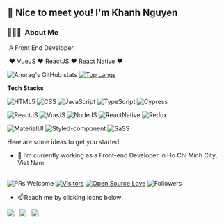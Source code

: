 ## 👋 Nice to meet you! I'm Khanh Nguyen
### 👨🏻‍💻 &nbsp;About Me

&nbsp;A Front End Developer. 

&nbsp;❤ VueJS ❤ ReactJS ❤ React Native ❤


<!-- ![Anurag's GitHub stats](https://github-readme-stats.vercel.app/api?username=emonno13&show_icons=true&theme=tokyonight&bg_color=0,F58529,FEDA77,DD2A7B,8134AF,515BD4&text_color=black&icon_color=black&title_color=515BD4&border_color=515BD4)
 -->
![Anurag's GitHub stats](https://github-readme-stats.vercel.app/api?username=emonno13&show_icons=true&theme=tokyonight)&nbsp;[![Top Langs](https://github-readme-stats.vercel.app/api/top-langs/?username=emonno13&layout=compact)](https://github.com/anuraghazra/github-readme-stats)


**Tech Stacks**

![HTML5](https://img.shields.io/badge/HTML5-E34F26?style=flat&logo=html5&logoColor=white)
![CSS](https://img.shields.io/badge/CSS3-1572B6?style=flat&logo=css3&logoColor=white)
![JavaScript](https://img.shields.io/badge/JavaScript-323330?style=flat&logo=javascript&logoColor=F7DF1E)
![TypeScript](https://img.shields.io/badge/TypeScript-007ACC?style=flat&logo=typescript&logoColor=white)
![Cypress](https://img.shields.io/badge/Cypress-17202C?style=flat&logo=cypress&logoColor=white)

![ReactJS](https://img.shields.io/badge/React-20232A?style=flat&logo=react&logoColor=61DAFB)
![VueJS](https://img.shields.io/badge/Vue.js-35495E?style=flat&logo=vue.js&logoColor=4FC08D)
![NodeJS](https://img.shields.io/badge/Node.js-43853D?style=flat&logo=node.js&logoColor=white)
![ReactNative](https://img.shields.io/badge/React_Native-20232A?style=flat&logo=react&logoColor=61DAFB)
![Redux](https://img.shields.io/badge/Redux-593D88?style=flat&logo=redux&logoColor=white)

![MaterialUI](https://img.shields.io/badge/Material--UI-0081CB?style=flat&logo=material-ui&logoColor=white)
![Styled-component](https://img.shields.io/badge/styled--components-DB7093?style=flat&logo=styled-components&logoColor=white)
![SaSS](https://img.shields.io/badge/Sass-CC6699?style=flat&logo=sass&logoColor=white)

<!-- 
<img align="" height='130px' src="https://github-readme-stats.vercel.app/api?username=delta94&hide_title=true&show_icons=true&include_all_commits=true&line_height=21&bg_color=0,F58529,FEDA77,DD2A7B,8134AF,515BD4&theme=graywhite" /> &nbsp; <img align=""
height='130px' src="https://github-readme-stats.vercel.app/api/top-langs/?username=delta94&hide_title=true&layout=compact&bg_color=0,FF6962,FF7974,FF8986,FF9997,FFA9A9&theme=graywhite" /> -->



Here are some ideas to get you started:
- 🔭 I’m currently working as a Front-end Developer in Ho Chi Minh City, Viet Nam
<!-- - 🌱 I’m currently learning React, Typescript, React Native -->
<br/>![PRs Welcome](https://img.shields.io/badge/PRs-welcome-brightgreen.svg?style=flat&logo=github)
[![Visitors](https://visitor-badge.glitch.me/badge?page_id=emonno13.visitor-badge)](https://github.com/emonno13) 
[![Open Source Love](https://badges.frapsoft.com/os/v2/open-source.svg?v=103)](https://github.com/emonno13)
![Followers](https://img.shields.io/github/followers/emonno13?style=social)
<!-- - 📫 How to reach me: [**Facebook**] (https://www.facebook.com/duykhanhkobocuoc/) -->
- 📫Reach me by clicking icons below: 


<a href="https://www.linkedin.com/in/khanh-nguyen-660425133/" target="_blank" style="text-decoration: none !important">
 <img src="https://img.shields.io/badge/LinkedIn-0077B5?style=for-the-badge&logo=linkedin&logoColor=white"/>
</a>
&nbsp;
<a href="https://www.facebook.com/duykhanhkobocuoc/" target="_blank" style="text-decoration: none !important">
 <img src="https://img.shields.io/badge/Facebook-1877F2?style=for-the-badge&logo=facebook&logoColor=white"/>
</a>
&nbsp;
<a href="https://www.instagram.com/khanh.duy.doan/" target="_blank" style="text-decoration: none !important">
 <img src="https://img.shields.io/badge/Instagram-E4405F?style=for-the-badge&logo=instagram&logoColor=white"/>
</a>
